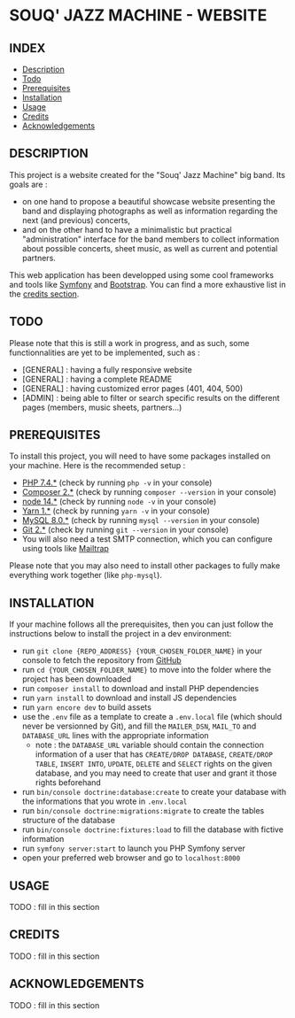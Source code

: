 # SOUQ' JAZZ MACHINE - WEBSITE

## INDEX

* [Description](#description)
* [Todo](#todo)
* [Prerequisites](#prerequisites)
* [Installation](#installation)
* [Usage](#usage)
* [Credits](#credits)
* [Acknowledgements](#acknowledgements)

## DESCRIPTION

This project is a website created for the "Souq' Jazz Machine" big band. Its goals are :

* on one hand to propose a beautiful showcase website presenting the band and displaying photographs as well as information regarding the next (and previous) concerts, 
* and on the other hand to have a minimalistic but practical "administration" interface for the band members to collect information about possible concerts, sheet music, as well as current and potential partners.

This web application has been developped using some cool frameworks and tools like [Symfony](https://symfony.com/) and [Bootstrap](https://getbootstrap.com/). You can find a more exhaustive list in the [credits section](#credits).

## TODO

Please note that this is still a work in progress, and as such, some functionnalities are yet to be implemented, such as :

* [GENERAL] : having a fully responsive website
* [GENERAL] : having a complete README
* [GENERAL] : having customized error pages (401, 404, 500)
* [ADMIN] : being able to filter or search specific results on the different pages (members, music sheets, partners...)

## PREREQUISITES

To install this project, you will need to have some packages installed on your machine. Here is the recommended setup :

* [PHP 7.4.*](https://www.php.net/downloads.php#v7.4.20) (check by running `php -v` in your console)
* [Composer 2.*](https://getcomposer.org/) (check by running `composer --version` in your console)
* [node 14.*](https://nodejs.org/en/) (check by running `node -v` in your console)
* [Yarn 1.*](https://yarnpkg.com/) (check by running `yarn -v` in your console)
* [MySQL 8.0.*](https://www.mysql.com/fr/) (check by running `mysql --version` in your console)
* [Git 2.*](https://git-scm.com/) (check by running `git --version` in your console)
* You will also need a test SMTP connection, which you can configure using tools like [Mailtrap](https://mailtrap.io/)

Please note that you may also need to install other packages to fully make everything work together (like `php-mysql`).

## INSTALLATION

If your machine follows all the prerequisites, then you can just follow the instructions below to install the project in a dev environment:

* run `git clone {REPO_ADDRESS} {YOUR_CHOSEN_FOLDER_NAME}` in your console to fetch the repository from [GitHub](https://github.com/LucyMerlier/souq-jazz-machine)
* run `cd {YOUR_CHOSEN_FOLDER_NAME}` to move into the folder where the project has been downloaded
* run `composer install` to download and install PHP dependencies
* run `yarn install` to download and install JS dependencies
* run `yarn encore dev` to build assets
* use the `.env` file as a template to create a `.env.local` file (which should never be versionned by Git), and fill the `MAILER_DSN`, `MAIL_TO` and `DATABASE_URL` lines with the appropriate information
    * note : the `DATABASE_URL` variable should contain the connection information of a user that has `CREATE/DROP DATABASE`, `CREATE/DROP TABLE`, `INSERT INTO`, `UPDATE`, `DELETE` and `SELECT` rights on the given database, and you may need to create that user and grant it those rights beforehand
* run `bin/console doctrine:database:create` to create your database with the informations that you wrote in `.env.local`
* run `bin/console doctrine:migrations:migrate` to create the tables structure of the database
* run `bin/console doctrine:fixtures:load` to fill the database with fictive information
* run `symfony server:start` to launch you PHP Symfony server
* open your preferred web browser and go to `localhost:8000`

## USAGE

TODO : fill in this section

## CREDITS

TODO : fill in this section

## ACKNOWLEDGEMENTS

TODO : fill in this section
